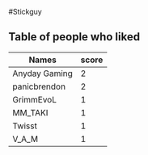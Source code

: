 #Stickguy
## Table of people who liked
Names | score
--- | ---
Anyday Gaming | 2
panicbrendon | 2
GrimmEvoL | 1
MM_TAKI | 1
Twisst | 1
V_A_M | 1
